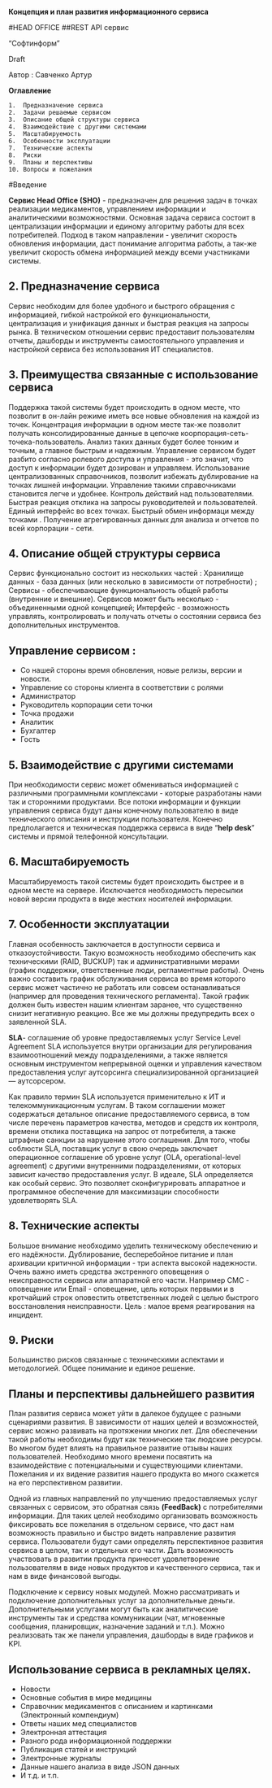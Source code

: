**Концепция и план развития информационного сервиса**

#HEAD OFFICE
##REST API сервис

“Cофтинформ”

Draft 

Автор : Савченко Артур


**Оглавление**

	1.  Предназначение сервиса
	2.  Задачи решаемые сервисом
	3.  Описание общей структуры сервиса
	4.  Взаимодействие с другими системами
	5.  Масштабируемость
	6.  Особенности эксплуатации
	7.  Технические аспекты 
	8.  Риски
	9.  Планы и перспективы
	10. Вопросы и пожелания



#Введение

**Сервис Head Office (SHO)** - предназначен для решения задач в точках реализации медикаментов, управлением информации и аналитическими  возможностями. Основная задача сервиса состоит в централизации информации и единому алгоритму работы для всех потребителей.  Подход в таком направлении - увеличит скорость обновления информации, даст понимание алгоритма работы, а так-же увеличит скорость обмена информацией между всеми участниками системы. 

**2. Предназначение сервиса**
-
  Сервис необходим для более удобного и быстрого обращения с информацией, гибкой настройкой его функциональности, централизация и унификация данных и быстрая реакция на запросы рынка. В техническом отношении сервис предоставит пользователям отчеты, дашборды и инструменты самостоятельного управления и настройкой сервиса без использования ИТ специалистов. 

**3. Преимущества связанные с использование сервиса**
- 
Поддержка такой системы будет происходить в одном месте, что позволит в он-лайн режиме иметь все новые обновления на каждой из точек. Концентрация информации в одном месте так-же позволит получать консолидированные данные в цепочке  коорпорация-сеть-точека-пользователь. Анализ таких данных будет более тонким и точным, а главное быстрым и надежным. Управление сервисом будет разбито согласно ролевого доступа и управления -  это значит, что доступ к информации будет дозирован и управляем. 
Использование централизованных справочников, позволит избежать дублирование на точках лишней информации.  Управление такими справочниками становится легче и удобнее.
Контроль действий над пользователями.
Быстрая реакция отклика на запросы руководителей и пользователей.
Единый интерфейс во всех точках.
Быстрый обмен информаци между точками .
Получение агрегированных данных для анализа и отчетов по всей корпорации - сети.

**4. Описание общей структуры сервиса**
-
Сервис функционально состоит из нескольких частей :
Хранилище данных - база данных (или несколько в зависимости от потребности) ;
Сервисы - обеспечивающие функциональность общей работы (внутренние и внешние). Сервисов может быть несколько - объединенными одной концепцией; 
Интерфейс - возможность  управлять, контролировать и получать отчеты о состоянии сервиса без дополнительных инструментов.

**Управление сервисом :**
-
- Со нашей стороны  время обновления, новые релизы, версии и новости.
- Управление со стороны клиента в соответствии с ролями  
- Администратор
- Руководитель корпорации сети точки 
- Точка продажи
- Аналитик
- Бухгалтер
- Гость 
   
**5. Взаимодействие с другими системами**
-
При необходимости сервис может обмениваться информацией с различными программными комплексами - которые разработаны нами так и сторонними продуктами. Все потоки информации и функции управления сервиса будут даны конечному пользователю в виде технического описания и инструкции пользователя. Конечно предполагается и техническая поддержка сервиса в виде “**help desk**” системы и прямой телефонной консультации. 

**6. Масштабируемость**
-
Масштабируемость такой системы будет происходить быстрее и в одном месте на сервере.
Исключается необходимость пересылки новой версии продукта в виде жестких носителей информации.

**7. Особенности эксплуатации**
-
Главная особенность заключается в доступности сервиса и отказоустойчивости. Такую возможность необходимо обеспечить как техническими (RAID, BUCKUP) так и административными мерами (график поддержки, ответственные люди, регламентные работы). Очень важно составить график обслуживания сервиса во время которого сервис может частично не работать или совсем останавливаться (например для проведения технического регламента). Такой график должен быть известен нашим клиентам заранее, что существенно снизит негативную реакцию. Все же мы должны предупредить всех о заявленной SLA. 

**SLA**- соглашение об уровне предоставляемых услуг   Service Level Agreement 
SLA используется внутри организации для регулирования взаимоотношений между подразделениями, а также является основным инструментом непрерывной оценки и управления качеством предоставления услуг аутсорсинга специализированной организацией — аутсорсером.

Как правило термин SLA используется применительно к ИТ и телекоммуникационным услугам. В таком соглашении может содержаться детальное описание предоставляемого сервиса, в том числе перечень параметров качества, методов и средств их контроля, времени отклика поставщика на запрос от потребителя, а также штрафные санкции за нарушение этого соглашения. Для того, чтобы соблюсти SLA, поставщик услуг в свою очередь заключает операционное соглашение об уровне услуг (OLA, operational-level agreement) с другими внутренними подразделениями, от которых зависит качество предоставления услуг.
В идеале, SLA определяется как особый сервис. Это позволяет сконфигурировать аппаратное и программное обеспечение для максимизации способности удовлетворять SLA.

**8. Технические аспекты**
- 
Большое внимание необходимо уделить техническому обеспечению и его надёжности. Дублирование, бесперебойное питание и план архивации критичной информации - три аспекта высокой надежности. Очень важно иметь средства экстренного оповещения о неисправности сервиса или аппаратной его части. Например СМС - оповещение или Еmail - оповещение, цель которых первыми и в кротчайший строк оповестить ответственных людей с целью быстрого восстановления неисправности. Цель : малое время реагирования на инцидент.

**9. Риски**
-
Большинство рисков связанные с техническими аспектами и методологией. Общее понимание и единое решение.

**Планы и перспективы дальнейшего развития**
-
План развития сервиса может уйти в далекое будущее с разными сценариями развития. В зависимости от наших целей и возможностей, сервис можно развивать на протяжении многих лет. Для обеспечении такой работы необходимы будут как технические так людские ресурсы. Во многом будет влиять на правильное развитие отзывы наших пользователей. Необходимо много времени посвятить на взаимодействие с потенциальными и существующими клиентами. Пожелания и их видение развития нашего продукта во много скажется на его перспективном развитии.

Одной из главных направлений по улучшению предоставляемых услуг связанных с сервисом, это обратная связь **(FeedBack)** с потребителями информации. Для таких целей необходимо организовать возможность фиксировать все пожелания в отдельном сервисе, что даст нам возможность правильно и быстро видеть направление развития сервиса. Пользователи будут сами определять перспективное развития сервиса в целом, так и отдельных его части. Дать возможность участвовать в развитии продукта принесет удовлетворение пользователям в виде новых продуктов и качественного сервиса, так и нам в виде финансовой выгоды.

Подключение к сервису новых модулей. Можно рассматривать и подключение дополнительных услуг за дополнительные деньги. Дополнительными  услугами могут быть как аналитические инструменты так и средства коммуникации (чат, мгновенные сообщения, планировщик, назначение заданий и т.п.). Можно реализовать так же панели управления, дашборды в виде графиков и KPI.



**Использование сервиса  в рекламных целях.**
-
- Новости 
- Основные события в мире медицины
- Справочник медикаментов с описанием и картинками (Электронный компендиум)
- Ответы наших мед специалистов
- Электронная аттестация 
- Разного рода информационной поддержки
- Публикация статей и инструкций
- Электронные журналы
- Данные нашего анализа в виде JSON данных
- И т.д. и т.п.
